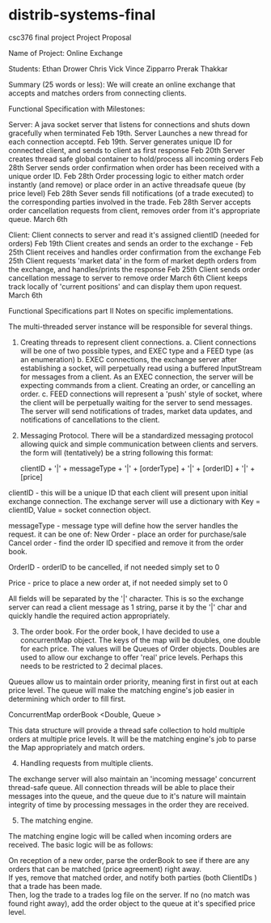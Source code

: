 # distrib-systems-final
csc376 final project
Project Proposal

Name of Project: Online Exchange

Students:
Ethan Drower
Chris Vick
Vince Zipparro
Prerak Thakkar

Summary (25 words or less):
We will create an online exchange that accepts and matches orders from connecting clients.


Functional Specification with Milestones:

Server:
A java socket server that listens for connections and shuts down gracefully when terminated   Feb 19th.
Server Launches a new thread for each connection acceptd.	Feb 19th.
Server generates unique ID for connected client, and sends to client as first response  Feb 20th
Server creates thread safe global container to hold/process all incoming orders Feb 28th
Server sends order confirmation when order has been received with a unique order ID. Feb 28th
Order processing logic to either match order instantly (and remove) or place order in an active threadsafe queue (by price level) Feb 28th
Sever sends fill notifications (of a trade executed) to the corresponding parties involved in the trade.  Feb 28th
Server accepts order cancellation requests from client, removes order from it's appropriate queue.  March 6th

Client:
Client connects to server and read it's assigned clientID (needed for orders) Feb 19th
Client creates and sends an order to the exchange - Feb 25th
Client receives and handles order confirmation from the exchange Feb 25th
Client requests 'market data' in the form of market depth orders from the exchange, and handles/prints the response Feb 25th
Client sends order cancellation message to server to remove order  March 6th
Client keeps track locally of 'current positions' and can display them upon request.  March 6th


Functional Specifications part II 
Notes on specific implementations.

The multi-threaded server instance will be responsible for several things.
1. Creating threads to represent client connections.
	a. Client connections will be one of two possible types, and EXEC type and a FEED type (as an enumeration)
	b. EXEC connections, the exchange server after establishing a socket, will perpetually read using a buffered InputStream for messages from a client.  As an EXEC connection, the server will be expecting commands from a client.  Creating an order, or cancelling an order.
	c.  FEED connections will represent a 'push' style of socket, where the client will be perpetually waiting for the server to send messages.  The server will send notifications of trades, market data updates, and notifications of cancellations to the client.  

2.  Messaging Protocol.  There will be a standardized messaging protocol allowing quick and simple communication between clients and servers.  the form will (tentatively) be a string following this format:


	clientID + '|' + messageType + '|' + [orderType] + '|' + [orderID] + '|' + [price]

clientID - this will be a unique ID that each client will present upon initial exchange connection.
The exchange server will use a dictionary with Key = clientID, Value = socket connection object.

messageType -  message type will define how the server handles the request.  it can be one of:
	New Order - place an order for purchase/sale
	Cancel order - find the order ID specified and remove it from the order book.

OrderID - orderID to be cancelled,  if not needed simply set to 0

Price - price to place a new order at, if not needed simply set to 0

All fields will be separated by the '|' character. This is so the exchange server can read a client message as 1 string, parse it by the '|' char and quickly handle the required action appropriately.


3.  The order book. 
  For the order book, I have decided to use a concurrentMap object.  The keys of the map will be doubles, one double for each price.  The values will be Queues of Order objects.    Doubles are used to allow our exchange to offer 'real' price levels. Perhaps this needs to be restricted to 2 decimal places.

  Queues allow us to maintain order priority, meaning first in first out at each price level.  The queue will make the matching engine's job easier in determining which order to fill first.  
  
  ConcurrentMap orderBook <Double, Queue<Orders> > 

  This data structure will provide a thread safe collection to hold multiple orders at multiple price levels.  It will be the matching engine's job to parse the Map appropriately and match orders.


4.  Handling requests from multiple clients.

The exchange server will also maintain an 'incoming message'  concurrent thread-safe queue.  All connection threads will be able to place their messages into the queue, and the queue due to it's nature will maintain integrity of time by processing messages in the order they are received.   


5.  The matching engine.  

The matching engine logic will be called when incoming orders are received.  The basic logic will be as follows:

On reception of a new order,  parse the orderBook to see if there are any orders that can be matched (price agreement) right away.  
If yes, remove that matched order, and notify both parties (both  ClientIDs )  that a trade  has been made.  
Then, log the trade to a trades log file on the server.
If no (no match was found right away), add the order object to the queue at it's specified price level.





